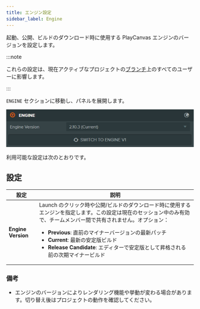 ```yaml
---
title: エンジン設定
sidebar_label: Engine
---
```


起動、公開、ビルドのダウンロード時に使用する PlayCanvas エンジンのバージョンを設定します。

:::note

これらの設定は、現在アクティブなプロジェクトの[ブランチ](../../version-control/branches.md)上のすべてのユーザーに影響します。

:::

`ENGINE` セクションに移動し、パネルを展開します。

![Engine Settings](/img/user-manual/editor/interface/settings/engine.webp)

利用可能な設定は次のとおりです。

## 設定

| 設定 | 説明 |
| --- | --- |
| **Engine Version** | Launch のクリック時や公開/ビルドのダウンロード時に使用するエンジンを指定します。この設定は現在のセッション中のみ有効で、チームメンバー間で共有されません。オプション：<ul><li><strong>Previous</strong>: 直前のマイナーバージョンの最新パッチ</li><li><strong>Current</strong>: 最新の安定版ビルド</li><li><strong>Release Candidate</strong>: エディターで安定版として昇格される前の次期マイナービルド</li></ul> |

### 備考

- エンジンのバージョンによりレンダリング機能や挙動が変わる場合があります。切り替え後はプロジェクトの動作を確認してください。
